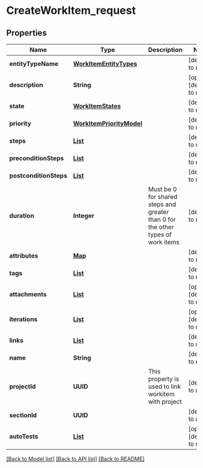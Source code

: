 # CreateWorkItem_request
## Properties

| Name | Type | Description | Notes |
|------------ | ------------- | ------------- | -------------|
| **entityTypeName** | [**WorkItemEntityTypes**](WorkItemEntityTypes.md) |  | [default to null] |
| **description** | **String** |  | [optional] [default to null] |
| **state** | [**WorkItemStates**](WorkItemStates.md) |  | [default to null] |
| **priority** | [**WorkItemPriorityModel**](WorkItemPriorityModel.md) |  | [default to null] |
| **steps** | [**List**](StepPutModel.md) |  | [default to null] |
| **preconditionSteps** | [**List**](StepPutModel.md) |  | [default to null] |
| **postconditionSteps** | [**List**](StepPutModel.md) |  | [default to null] |
| **duration** | **Integer** | Must be 0 for shared steps and greater than 0 for the other types of work items | [default to null] |
| **attributes** | [**Map**](AnyType.md) |  | [default to null] |
| **tags** | [**List**](TagShortModel.md) |  | [default to null] |
| **attachments** | [**List**](AttachmentPutModel.md) |  | [optional] [default to null] |
| **iterations** | [**List**](IterationPutModel.md) |  | [optional] [default to null] |
| **links** | [**List**](LinkPostModel.md) |  | [default to null] |
| **name** | **String** |  | [default to null] |
| **projectId** | **UUID** | This property is used to link workitem with project | [default to null] |
| **sectionId** | **UUID** |  | [default to null] |
| **autoTests** | [**List**](AutoTestIdModel.md) |  | [optional] [default to null] |

[[Back to Model list]](../README.md#documentation-for-models) [[Back to API list]](../README.md#documentation-for-api-endpoints) [[Back to README]](../README.md)


